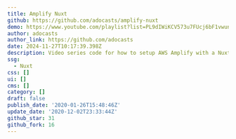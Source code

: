 ```yaml
---
title: Amplify Nuxt
github: https://github.com/adocasts/amplify-nuxt
demo: https://www.youtube.com/playlist?list=PL9dIWiKCV573u7FUcj6bF1vwunYFEDA6Y
author: adocasts
author_link: https://github.com/adocasts
date: 2024-11-27T10:17:39.398Z
description: Video series code for how to setup AWS Amplify with a Nuxt project
ssg:
  - Nuxt
css: []
ui: []
cms: []
category: []
draft: false
publish_date: '2020-01-26T15:48:46Z'
update_date: '2020-12-02T23:33:44Z'
github_star: 31
github_fork: 16
---
```


